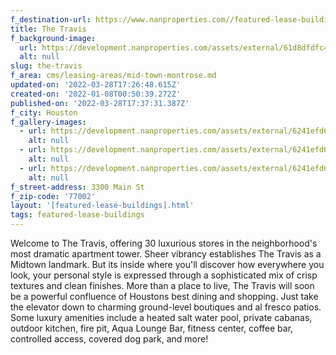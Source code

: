 ```yaml
---
f_destination-url: https://www.nanproperties.com//featured-lease-buildings/the-travis
title: The Travis
f_background-image:
  url: https://development.nanproperties.com/assets/external/61d8dfdfc4c8f11a7bb7fc63_thetravis0483.jpeg
  alt: null
slug: the-travis
f_area: cms/leasing-areas/mid-town-montrose.md
updated-on: '2022-03-28T17:26:48.615Z'
created-on: '2022-01-08T00:50:39.272Z'
published-on: '2022-03-28T17:37:31.387Z'
f_city: Houston
f_gallery-images:
  - url: https://development.nanproperties.com/assets/external/6241efd6fa5c641d1891ef51_thetravis0430.jpeg
    alt: null
  - url: https://development.nanproperties.com/assets/external/6241efd689d64133b072f48b_thetravis0355.jpeg
    alt: null
  - url: https://development.nanproperties.com/assets/external/6241efd6eb26666a2c400477_travis-pool-900x600-1.jpeg
    alt: null
f_street-address: 3300 Main St
f_zip-code: '77002'
layout: '[featured-lease-buildings].html'
tags: featured-lease-buildings
---
```


Welcome to The Travis, offering 30 luxurious stores in the neighborhood's most dramatic apartment tower. Sheer vibrancy establishes The Travis as a Midtown landmark. But its inside where you'll discover how everywhere you look, your personal style is expressed through a sophisticated mix of crisp textures and clean finishes. More than a place to live, The Travis will soon be a powerful confluence of Houstons best dining and shopping. Just take the elevator down to charming ground-level boutiques and al fresco patios. Some luxury amenities include a heated salt water pool, private cabanas, outdoor kitchen, fire pit, Aqua Lounge Bar, fitness center, coffee bar, controlled access, covered dog park, and more!
